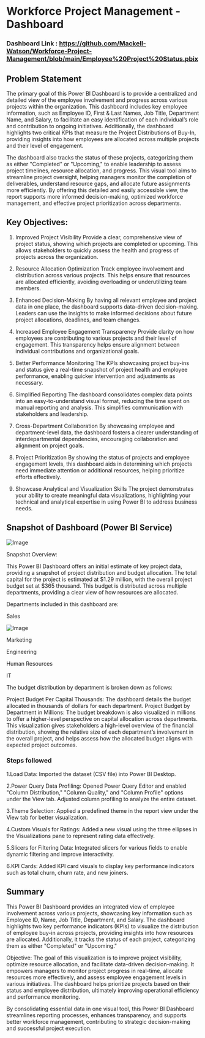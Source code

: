  # Workforce Project Management - Dashboard

### Dashboard Link : https://github.com/Mackell-Watson/Workforce-Project-Management/blob/main/Employee%20Project%20Status.pbix

## Problem Statement
The primary goal of this Power BI Dashboard is to provide a centralized and detailed view of the employee involvement and progress across various projects within the organization. This dashboard includes key employee information, such as Employee ID, First & Last Names, Job Title, Department Name, and Salary, to facilitate an easy identification of each individual’s role and contribution to ongoing initiatives. Additionally, the dashboard highlights two critical KPIs that measure the Project Distributions of Buy-In, providing insights into how employees are allocated across multiple projects and their level of engagement.

The dashboard also tracks the status of these projects, categorizing them as either "Completed" or "Upcoming," to enable leadership to assess project timelines, resource allocation, and progress. This visual tool aims to streamline project oversight, helping managers monitor the completion of deliverables, understand resource gaps, and allocate future assignments more efficiently. By offering this detailed and easily accessible view, the report supports more informed decision-making, optimized workforce management, and effective project prioritization across departments.



## Key Objectives:

1. Improved Project Visibility
Provide a clear, comprehensive view of project status, showing which projects are completed or upcoming. This allows stakeholders to quickly assess the health and progress of projects across the organization.

2. Resource Allocation Optimization
Track employee involvement and distribution across various projects. This helps ensure that resources are allocated efficiently, avoiding overloading or underutilizing team members.

3. Enhanced Decision-Making
By having all relevant employee and project data in one place, the dashboard supports data-driven decision-making. Leaders can use the insights to make informed decisions about future project allocations, deadlines, and team changes.

4. Increased Employee Engagement Transparency
Provide clarity on how employees are contributing to various projects and their level of engagement. This transparency helps ensure alignment between individual contributions and organizational goals.

5. Better Performance Monitoring
The KPIs showcasing project buy-ins and status give a real-time snapshot of project health and employee performance, enabling quicker intervention and adjustments as necessary.

6. Simplified Reporting
The dashboard consolidates complex data points into an easy-to-understand visual format, reducing the time spent on manual reporting and analysis. This simplifies communication with stakeholders and leadership.

7. Cross-Department Collaboration
By showcasing employee and department-level data, the dashboard fosters a clearer understanding of interdepartmental dependencies, encouraging collaboration and alignment on project goals.

8. Project Prioritization
By showing the status of projects and employee engagement levels, this dashboard aids in determining which projects need immediate attention or additional resources, helping prioritize efforts effectively.

9. Showcase Analytical and Visualization Skills
The project demonstrates your ability to create meaningful data visualizations, highlighting your technical and analytical expertise in using Power BI to address business needs.

## Snapshot of Dashboard (Power BI Service)

![Image](https://github.com/user-attachments/assets/5c14efab-65d7-4a8b-be29-34212782e3f3)

Snapshot Overview:

This Power BI Dashboard offers an initial estimate of key project data, providing a snapshot of project distribution and budget allocation. The total capital for the project is estimated at $1.29 million, with the overall project budget set at $365 thousand. This budget is distributed across multiple departments, providing a clear view of how resources are allocated.

Departments included in this dashboard are:

Sales

![Image](https://github.com/user-attachments/assets/5555fa95-5b29-4056-ae1c-a52b295ff4f8)

Marketing

Engineering

Human Resources

IT

The budget distribution by department is broken down as follows:

Project Budget Per Capital Thousands: The dashboard details the budget allocated in thousands of dollars for each department.
Project Budget by Department in Millions: The budget breakdown is also visualized in millions to offer a higher-level perspective on capital allocation across departments.
This visualization gives stakeholders a high-level overview of the financial distribution, showing the relative size of each department’s involvement in the overall project, and helps assess how the allocated budget aligns with expected project outcomes.

### Steps followed 

1.Load Data: Imported the dataset (CSV file) into Power BI Desktop.

2.Power Query Data Profiling: Opened Power Query Editor and enabled "Column Distribution," "Column Quality," and "Column Profile" options under the View tab. Adjusted column profiling to analyze the entire dataset.

3.Theme Selection: Applied a predefined theme in the report view under the View tab for better visualization.

4.Custom Visuals for Ratings: Added a new visual using the three ellipses in the Visualizations pane to represent rating data effectively.

5.Slicers for Filtering Data: Integrated slicers for various fields to enable dynamic filtering and improve interactivity.

6.KPI Cards: Added KPI card visuals to display key performance indicators such as total churn, churn rate, and new joiners.

## Summary
This Power BI Dashboard provides an integrated view of employee involvement across various projects, showcasing key information such as Employee ID, Name, Job Title, Department, and Salary. The dashboard highlights two key performance indicators (KPIs) to visualize the distribution of employee buy-in across projects, providing insights into how resources are allocated. Additionally, it tracks the status of each project, categorizing them as either "Completed" or "Upcoming."

Objective: The goal of this visualization is to improve project visibility, optimize resource allocation, and facilitate data-driven decision-making. It empowers managers to monitor project progress in real-time, allocate resources more effectively, and assess employee engagement levels in various initiatives. The dashboard helps prioritize projects based on their status and employee distribution, ultimately improving operational efficiency and performance monitoring.

By consolidating essential data in one visual tool, this Power BI Dashboard streamlines reporting processes, enhances transparency, and supports better workforce management, contributing to strategic decision-making and successful project execution.
  
